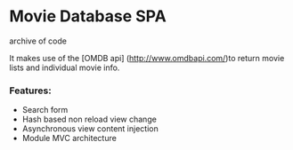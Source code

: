 # Movie Database SPA
archive of code

It makes use of the [OMDB api] (http://www.omdbapi.com/)to return movie lists and individual movie info.

### Features:

* Search form
* Hash based non reload view change
* Asynchronous view content injection
* Module MVC architecture


